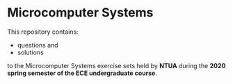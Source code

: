 # Microcomputer Systems

This repository contains:

  - questions and
  - solutions

to the Microcomputer Systems exercise sets held by **NTUA** during the **2020 spring semester of the ECE undergraduate course**.
